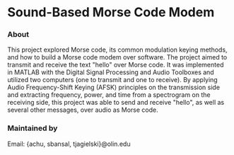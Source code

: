 # Sound-Based Morse Code Modem

### About 
This project explored Morse code, its common modulation keying methods, and how to build a Morse code modem over software. The project aimed to transmit and receive the text "hello" over Morse code. It was implemented in MATLAB with the Digital Signal Processing and Audio Toolboxes and utilized two computers (one to transmit and one to receive). By applying Audio Frequency-Shift Keying (AFSK) principles on the transmission side and extracting frequency, power, and time from a spectrogram on the receiving side, this project was able to send and receive "hello", as well as several other messages, over audio as Morse code.

### Maintained by
Email: {achu, sbansal, tjagielski}@olin.edu
